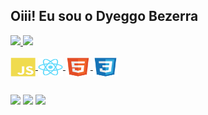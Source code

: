 ## Oiii! Eu sou o Dyeggo Bezerra 
 <div>
  <a href="https://github.com/DyeggoBezerra">
  <img height="180em" src="https://github-readme-stats.vercel.app/api?username=DyeggoBezerra&show_icons=true&theme=dracula&include_all_commits=true&count_private=true"/>
  <img height="180em" src="https://github-readme-stats.vercel.app/api/top-langs/?username=DyeggoBezerra&layout=compact&langs_count=8&theme=dracula"/>
<div>
<div style="display: inline_block"><br>
  <img align="center" alt="DyJs" height="30" width="40" src="https://raw.githubusercontent.com/devicons/devicon/master/icons/javascript/javascript-plain.svg">
  <img align="center" alt="DyReact" height="30" width="40" src="https://raw.githubusercontent.com/devicons/devicon/master/icons/react/react-original.svg">
  <img align="center" alt="DyHTML" height="30" width="40" src="https://raw.githubusercontent.com/devicons/devicon/master/icons/html5/html5-original.svg">
  <img align="center" alt="dyCSS" height="30" width="40" src="https://raw.githubusercontent.com/devicons/devicon/master/icons/css3/css3-original.svg">
  
</div>
  
  ##
  
  <div>
  <a href = "mailto: dyeggo0102@live.com"><img src="https://img.shields.io/badge/-Gmail-%23EA4335?style=for-the-badge&logo=gmail&logoColor=white" target="_blank"></a>
  <a href="https://www.linkedin.com/in/dyeggo-bezerra-0518211b1/" target="_blank"><img src="https://img.shields.io/badge/-LinkedIn-%230077B5?style=for-the-badge&logo=linkedin&logoColor=white" target="_blank"></a>
  <a href="https://instagram.com/dyeggochocolat" target="_blank"><img src="https://img.shields.io/badge/-Instagram-%23E4405F?style=for-the-badge&logo=instagram&logoColor=white" target="_blank"></a>
</div>
